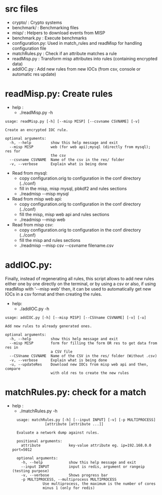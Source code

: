 # src files

- crypto/         : Crypto systems
- benchmark/      : Benchmarking files 
- misp/           : Helpers to download events from MISP
- benchmark.py    : Execute benchmarks
- configuration.py: Used in match\_rules and readMisp for handling configuration file 
- matchRules.py  : Check if an attribute matches a rule
- readMisp.py    : Transform misp attributes into rules (containing encrypted data)
- addIOC.py      : Add new rules from new IOCs (from csv, console or automatic res update)

# readMisp.py: Create rules
- help : 
	- ./readMisp.py -h
```
usage: readMisp.py [-h] [--misp MISP] [--csvname CSVNAME] [-v]

Create an encrypted IOC rule.

optional arguments:
  -h, --help         show this help message and exit
  --misp MISP        web (for web api);mysql (directly from mysql); res for
                     the csv
  --csvname CSVNAME  Name of the csv in the res/ folder
  -v, --verbose      Explain what is being done

```
- Read from mysql: 
	- copy configuration.orig to configuration in the conf directory (../conf)
	- fill in the misp, misp mysql, pbkdf2 and rules sections
	- ./readmisp --misp mysql 
- Read from misp web api:
	- copy configuration.orig to configuration in the conf directory (../conf)
	- fill the misp, misp web api and rules sections
	- ./readmisp --misp web
- Read from misp csv:
	- copy configuration.orig to configuration in the conf directory (../conf)
	- fill the misp and rules sections
	- ./readmisp --misp csv --csvname filename.csv

# addIOC.py:
Finally, instead of regenerating all rules, this script allows to add new rules either one by one directly on the terminal, or by using a csv or also, if using readMisp with '--misp web' then, it can be used to automatically get new IOCs in a csv format and then creating the rules.
- help: 
	- ./addIOC.py -h
```
usage: addIOC.py [-h] [--misp MISP] [--CSVname CSVNAME] [-v] [-u]

Add new rules to already generated ones.

optional arguments:
  -h, --help         show this help message and exit
  --misp MISP        form for filling the form OR res to get data from res in
                     a CSV file
  --CSVname CSVNAME  Name of the CSV in the res/ folder (Without .csv)
  -v, --verbose      Explain what is being done
  -u, --updateRes    Download new IOCs from misp web api and then, compare
                     with old res to create the new rules
```
 
# matchRules.py: check for a match
- help :
	- ./matchRules.py -h
  ```
	usage: matchRules.py [-h] [--input INPUT] [-v] [-p MULTIPROCESS]
			     [attribute [attribute ...]]

	Evaluate a network dump against rules.

	positional arguments:
	  attribute             key-value attribute eg. ip=192.168.0.0 port=5012

	optional arguments:
	  -h, --help            show this help message and exit
	  --input INPUT         input is redis, argument or rangeip (testing purpose)
	  -v, --verbose         Shows progress bar
	  -p MULTIPROCESS, --multiprocess MULTIPROCESS
				Use multiprocess, the maximum is the number of cores
				minus 1 (only for redis)

  ```


